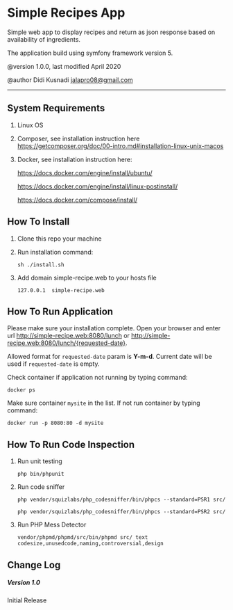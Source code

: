 
# Simple Recipes App

Simple web app to display recipes and return as json response based on availability of ingredients.

The application build using symfony framework version 5.

@version     1.0.0, last modified April 2020

@author      Didi Kusnadi <jalapro08@gmail.com>

---

## System Requirements

1. Linux OS

2. Composer, see installation instruction here https://getcomposer.org/doc/00-intro.md#installation-linux-unix-macos

3. Docker, see installation instruction here:

	https://docs.docker.com/engine/install/ubuntu/

	https://docs.docker.com/engine/install/linux-postinstall/

	https://docs.docker.com/compose/install/ 


## How To Install

1. Clone this repo your machine

2. Run installation command:

	`sh ./install.sh`

3. Add domain simple-recipe.web to your hosts file

	`127.0.0.1	simple-recipe.web`
	

## How To Run Application

Please make sure your installation complete. Open your browser and enter url http://simple-recipe.web:8080/lunch or http://simple-recipe.web:8080/lunch/{requested-date}. 

Allowed format for `requested-date` param is **Y-m-d**. Current date will be used if `requested-date` is empty.

Check container if application not running by typing command:

	docker ps

Make sure container `mysite` in the list. If not run container by typing command:

	docker run -p 8080:80 -d mysite


## How To Run Code Inspection

1. Run unit testing

	`php bin/phpunit`

2. Run code sniffer

	`php vendor/squizlabs/php_codesniffer/bin/phpcs --standard=PSR1 src/`

	`php vendor/squizlabs/php_codesniffer/bin/phpcs --standard=PSR2 src/`

3. Run PHP Mess Detector

	`vendor/phpmd/phpmd/src/bin/phpmd src/ text codesize,unusedcode,naming,controversial,design`


## Change Log

##### Version 1.0

Initial Release